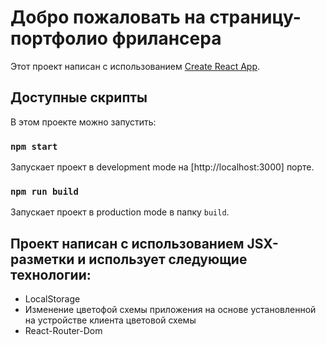 # Добро пожаловать на страницу-портфолио фрилансера

Этот проект написан с использованием [Create React App](https://github.com/facebook/create-react-app).

## Доступные скрипты

В этом проекте можно запустить:

### `npm start`

Запускает проект в development mode на [http://localhost:3000] порте.

### `npm run build`

Запускает проект в production mode в папку `build`.

## Проект написан с использованием JSX-разметки и использует следующие технологии:
* LocalStorage
* Изменение цветофой схемы приложения на основе установленной на устройстве клиента цветовой схемы
* React-Router-Dom